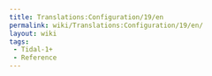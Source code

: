 ```yaml
---
title: Translations:Configuration/19/en
permalink: wiki/Translations:Configuration/19/en/
layout: wiki
tags:
 - Tidal-1+
 - Reference
---
```



